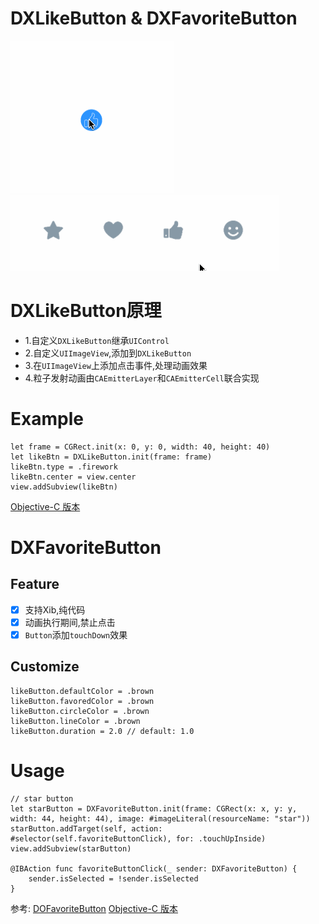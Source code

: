 # DXLikeButton & DXFavoriteButton

![likeBtn](https://github.com/dongxiexidu/DXLikeButton_Swift/blob/master/likeBtn.gif)
![favoriteButton](https://github.com/dongxiexidu/DXLikeButton_Swift/blob/master/favoriteButton.gif)

# DXLikeButton原理
- 1.自定义`DXLikeButton`继承`UIControl`
- 2.自定义`UIImageView`,添加到`DXLikeButton`
- 3.在`UIImageView`上添加点击事件,处理动画效果
- 4.粒子发射动画由`CAEmitterLayer`和`CAEmitterCell`联合实现


# Example
```
let frame = CGRect.init(x: 0, y: 0, width: 40, height: 40)
let likeBtn = DXLikeButton.init(frame: frame)
likeBtn.type = .firework
likeBtn.center = view.center
view.addSubview(likeBtn)
```

[Objective-C 版本](https://github.com/ImKcat/CatZanButton)

# DXFavoriteButton

## Feature
- [x] 支持Xib,纯代码
- [x] 动画执行期间,禁止点击
- [x] `Button`添加`touchDown`效果

## Customize
```
likeButton.defaultColor = .brown
likeButton.favoredColor = .brown
likeButton.circleColor = .brown
likeButton.lineColor = .brown
likeButton.duration = 2.0 // default: 1.0
```
# Usage
```
// star button
let starButton = DXFavoriteButton.init(frame: CGRect(x: x, y: y, width: 44, height: 44), image: #imageLiteral(resourceName: "star"))
starButton.addTarget(self, action: #selector(self.favoriteButtonClick), for: .touchUpInside)
view.addSubview(starButton)

@IBAction func favoriteButtonClick(_ sender: DXFavoriteButton) {
    sender.isSelected = !sender.isSelected
}
```

参考:
[DOFavoriteButton](https://github.com/okmr-d/DOFavoriteButton)
[Objective-C 版本](https://github.com/Sunnyyoung/SYFavoriteButton)

